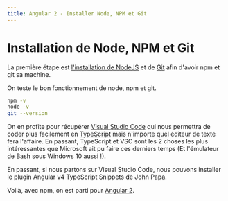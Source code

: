 ```yaml
---
title: Angular 2 - Installer Node, NPM et Git
---
```


# Installation de Node, NPM et Git

La première étape est <a href="https://nodejs.org/en/" target="_blank">l'installation de NodeJS</a> et de <a href="https://git-scm.com/" target="_blank">Git</a> afin d'avoir npm et git sa machine.

On teste le bon fonctionnement de node, npm et git.

```bash
npm -v
node -v
git --version
```

On en profite pour récupérer <a href="https://code.visualstudio.com/" target="_blank">Visual Studio Code</a> qui nous permettra de coder plus facilement en <a href="https://www.typescriptlang.org/" target="_blank">TypeScript</a> mais n'importe quel éditeur de texte fera l'affaire. En passant, TypeScript et VSC sont les 2 choses les plus intéressantes que Microsoft ait pu faire ces derniers temps (Et l'émulateur de Bash sous Windows 10 aussi !).

En passant, si nous partons sur Visual Studio Code, nous pouvons installer le plugin Angular v4 TypeScript Snippets de John Papa.

Voilà, avec npm, on est parti pour <a href="../angular2">Angular 2</a>.
